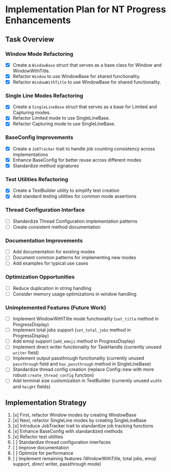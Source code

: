 # Implementation Plan for NT Progress Enhancements

## Task Overview

### Window Mode Refactoring
- [x] Create a `WindowBase` struct that serves as a base class for Window and WindowWithTitle.
- [x] Refactor `Window` to use WindowBase for shared functionality.
- [x] Refactor `WindowWithTitle` to use WindowBase for shared functionality.

### Single Line Modes Refactoring
- [x] Create a `SingleLineBase` struct that serves as a base for Limited and Capturing modes.
- [x] Refactor Limited mode to use SingleLineBase.
- [x] Refactor Capturing mode to use SingleLineBase.

### BaseConfig Improvements
- [x] Create a `JobTracker` trait to handle job counting consistency across implementations
- [x] Enhance BaseConfig for better reuse across different modes
- [x] Standardize method signatures

### Test Utilities Refactoring
- [x] Create a TestBuilder utility to simplify test creation
- [x] Add standard testing utilities for common mode assertions

### Thread Configuration Interface
- [ ] Standardize Thread Configuration implementation patterns
- [ ] Create consistent method documentation

### Documentation Improvements
- [ ] Add documentation for existing modes
- [ ] Document common patterns for implementing new modes
- [ ] Add examples for typical use cases

### Optimization Opportunities
- [ ] Reduce duplication in string handling
- [ ] Consider memory usage optimizations in window handling

### Unimplemented Features (Future Work)
- [ ] Implement WindowWithTitle mode functionality (`set_title` method in ProgressDisplay)
- [ ] Implement total jobs support (`set_total_jobs` method in ProgressDisplay)
- [ ] Add emoji support (`add_emoji` method in ProgressDisplay)
- [ ] Implement direct writer functionality for TaskHandle (currently unused `writer` field)
- [ ] Implement output passthrough functionality (currently unused `passthrough` field and `has_passthrough` method in SingleLineBase)
- [ ] Standardize thread config creation (replace Config::new with more robust `create_thread_config` function)
- [ ] Add terminal size customization in TestBuilder (currently unused `width` and `height` fields)

## Implementation Strategy

1. [x] First, refactor Window modes by creating WindowBase
2. [x] Next, refactor SingleLine modes by creating SingleLineBase
3. [x] Introduce JobTracker trait to standardize job tracking functions
4. [x] Enhance BaseConfig with standardized methods
5. [x] Refactor test utilities
6. [ ] Standardize thread configuration interfaces
7. [ ] Improve documentation
8. [ ] Optimize for performance 
9. [ ] Implement remaining features (WindowWithTitle, total jobs, emoji support, direct writer, passthrough mode) 